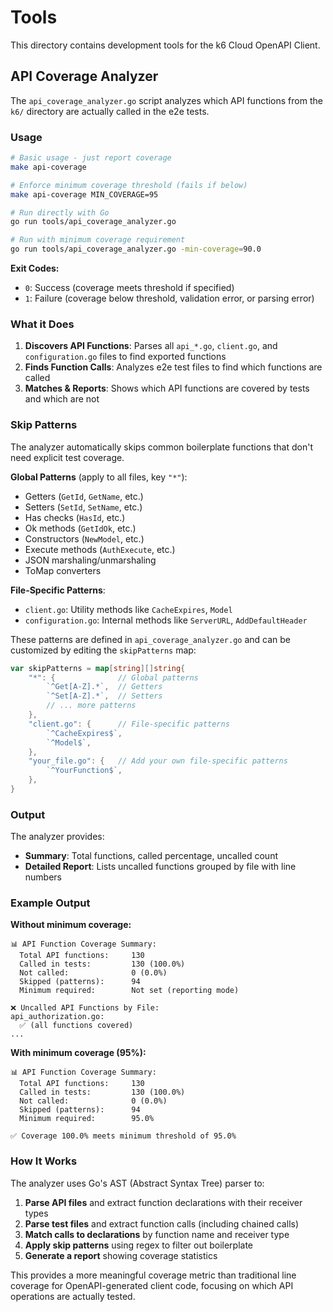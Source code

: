 # Tools

This directory contains development tools for the k6 Cloud OpenAPI Client.

## API Coverage Analyzer

The `api_coverage_analyzer.go` script analyzes which API functions from the `k6/` directory are actually called in the e2e tests.

### Usage

```bash
# Basic usage - just report coverage
make api-coverage

# Enforce minimum coverage threshold (fails if below)
make api-coverage MIN_COVERAGE=95

# Run directly with Go
go run tools/api_coverage_analyzer.go

# Run with minimum coverage requirement
go run tools/api_coverage_analyzer.go -min-coverage=90.0
```

**Exit Codes:**
- `0`: Success (coverage meets threshold if specified)
- `1`: Failure (coverage below threshold, validation error, or parsing error)

### What it Does

1. **Discovers API Functions**: Parses all `api_*.go`, `client.go`, and `configuration.go` files to find exported functions
2. **Finds Function Calls**: Analyzes e2e test files to find which functions are called
3. **Matches & Reports**: Shows which API functions are covered by tests and which are not

### Skip Patterns

The analyzer automatically skips common boilerplate functions that don't need explicit test coverage.

**Global Patterns** (apply to all files, key `"*"`):
- Getters (`GetId`, `GetName`, etc.)
- Setters (`SetId`, `SetName`, etc.)
- Has checks (`HasId`, etc.)
- Ok methods (`GetIdOk`, etc.)
- Constructors (`NewModel`, etc.)
- Execute methods (`AuthExecute`, etc.)
- JSON marshaling/unmarshaling
- ToMap converters

**File-Specific Patterns**:
- `client.go`: Utility methods like `CacheExpires`, `Model`
- `configuration.go`: Internal methods like `ServerURL`, `AddDefaultHeader`

These patterns are defined in `api_coverage_analyzer.go` and can be customized by editing the `skipPatterns` map:

```go
var skipPatterns = map[string][]string{
    "*": {              // Global patterns
        `^Get[A-Z].*`,  // Getters
        `^Set[A-Z].*`,  // Setters
        // ... more patterns
    },
    "client.go": {      // File-specific patterns
        `^CacheExpires$`,
        `^Model$`,
    },
    "your_file.go": {   // Add your own file-specific patterns
        `^YourFunction$`,
    },
}
```

### Output

The analyzer provides:
- **Summary**: Total functions, called percentage, uncalled count
- **Detailed Report**: Lists uncalled functions grouped by file with line numbers

### Example Output

**Without minimum coverage:**
```
📊 API Function Coverage Summary:
  Total API functions:     130
  Called in tests:         130 (100.0%)
  Not called:              0 (0.0%)
  Skipped (patterns):      94
  Minimum required:        Not set (reporting mode)

❌ Uncalled API Functions by File:
api_authorization.go:
  ✅ (all functions covered)
...
```

**With minimum coverage (95%):**
```
📊 API Function Coverage Summary:
  Total API functions:     130
  Called in tests:         130 (100.0%)
  Not called:              0 (0.0%)
  Skipped (patterns):      94
  Minimum required:        95.0%

✅ Coverage 100.0% meets minimum threshold of 95.0%
```

### How It Works

The analyzer uses Go's AST (Abstract Syntax Tree) parser to:

1. **Parse API files** and extract function declarations with their receiver types
2. **Parse test files** and extract function calls (including chained calls)
3. **Match calls to declarations** by function name and receiver type
4. **Apply skip patterns** using regex to filter out boilerplate
5. **Generate a report** showing coverage statistics

This provides a more meaningful coverage metric than traditional line coverage for OpenAPI-generated client code, focusing on which API operations are actually tested.

